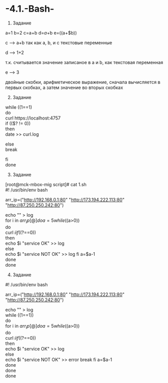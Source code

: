 # -4.1.-Bash-

1. Задание

a=1
b=2
c=a+b
d=$a+$b
e=$(($a+$b))

с --> a+b
так как a, b, и с текстовые переменные

d --> 1+2

т.к. считывается значение записаное в a и b, как текстовая переменная

e --> 3

двойные скобки, арифметическое выражение, сначала вычисляется в первых скобках, а затем 
значение во вторых скобках

2. Задание

while ((1==1)  
do  
curl https://localhost:4757  
if (($? != 0))  
then  
date >> curl.log  
  
else  
break  
  
fi  
done  

3. Задание

[root@mck-mbox-mig script]# cat 1.sh  
#! /usr/bin/env bash  
  
arr_ip=("http://192.168.0.1:80" "http://173.194.222.113:80" "http://87.250.250.242:80")  
  
echo "" > log  
for i in ${arr_ip[@]}  
do  
a=5  
while (($a>0))  
do  
curl $i  
if (($?==0))  
then  
echo $i   "service OK" >> log  
else  
echo $i   "service NOT OK" >> log  
fi  
a=$a-1  
done  
done  
  
  
4. Задание

#! /usr/bin/env bash
  
arr_ip=("http://192.168.0.1:80" "http://173.194.222.113:80" "http://87.250.250.242:80")  
  
echo "" > log  
while ((1==1))  
do  
for i in ${arr_ip[@]}  
do  
a=5  
while (($a>0))  
do  
curl $i  
if (($?==0))  
then  
echo $i   "service OK" >> log  
else  
echo $i   "service NOT OK" >> error  
break  
fi  
a=$a-1  
done  
done  
done  
